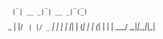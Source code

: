       _       _       _ _ 
     | | __ _| | __ _| (_)
  _  | |/ _` | |/ _` | | |
 | |_| | (_| | | (_| | | |
  \___/ \__,_|_|\__,_|_|_|
                          
